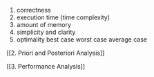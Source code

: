 1. correctness
2. execution time (time complexity)
3. amount of memory
4. simplicity and clarity
5. optimality
	   best case
	   worst case
	   average case 

[[2. Priori and Posteriori Analysis]]

[[3. Performance Analysis]]


